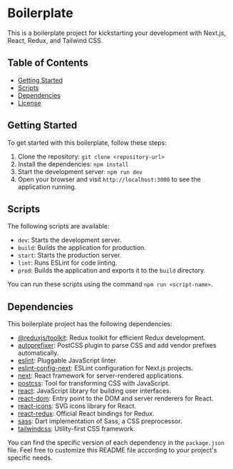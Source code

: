 
# Boilerplate

This is a boilerplate project for kickstarting your development with Next.js, React, Redux, and Tailwind CSS.

## Table of Contents

- [Getting Started](#getting-started)
- [Scripts](#scripts)
- [Dependencies](#dependencies)
- [License](#license)

## Getting Started

To get started with this boilerplate, follow these steps:

1. Clone the repository: `git clone <repository-url>`
2. Install the dependencies: `npm install`
3. Start the development server: `npm run dev`
4. Open your browser and visit `http://localhost:3000` to see the application running.

## Scripts

The following scripts are available:

- `dev`: Starts the development server.
- `build`: Builds the application for production.
- `start`: Starts the production server.
- `lint`: Runs ESLint for code linting.
- `prod`: Builds the application and exports it to the `build` directory.

You can run these scripts using the command `npm run <script-name>`.

## Dependencies

This boilerplate project has the following dependencies:

- [@reduxjs/toolkit](https://github.com/reduxjs/redux-toolkit): Redux toolkit for efficient Redux development.
- [autoprefixer](https://github.com/postcss/autoprefixer): PostCSS plugin to parse CSS and add vendor prefixes automatically.
- [eslint](https://github.com/eslint/eslint): Pluggable JavaScript linter.
- [eslint-config-next](https://github.com/vercel/next.js/tree/canary/packages/eslint-config-next): ESLint configuration for Next.js projects.
- [next](https://github.com/vercel/next.js): React framework for server-rendered applications.
- [postcss](https://github.com/postcss/postcss): Tool for transforming CSS with JavaScript.
- [react](https://github.com/facebook/react): JavaScript library for building user interfaces.
- [react-dom](https://github.com/facebook/react): Entry point to the DOM and server renderers for React.
- [react-icons](https://github.com/react-icons/react-icons): SVG icons library for React.
- [react-redux](https://github.com/reduxjs/react-redux): Official React bindings for Redux.
- [sass](https://github.com/sass/dart-sass): Dart implementation of Sass, a CSS preprocessor.
- [tailwindcss](https://github.com/tailwindlabs/tailwindcss): Utility-first CSS framework.

You can find the specific version of each dependency in the `package.json` file.
Feel free to customize this README file according to your project's specific needs.

